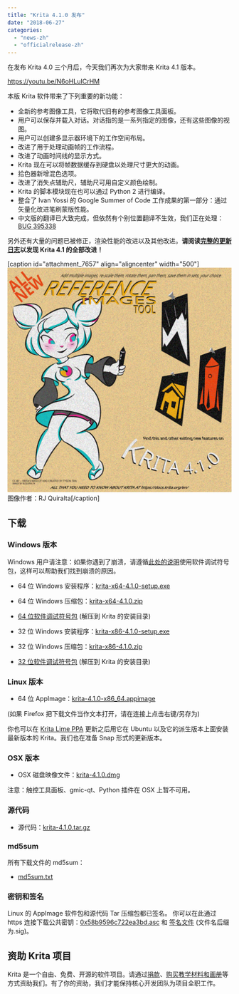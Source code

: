 ```yaml
---
title: "Krita 4.1.0 发布"
date: "2018-06-27"
categories: 
  - "news-zh"
  - "officialrelease-zh"
---
```


在发布 Krita 4.0 三个月后，今天我们再次为大家带来 Krita 4.1 版本。

https://youtu.be/N6oHLuICrHM

本版 Krita 软件带来了下列重要的新功能：

- 全新的参考图像工具，它将取代旧有的参考图像工具面板。
- 用户可以保存并载入对话。对话指的是一系列指定的图像，还有这些图像的视图。
- 用户可以创建多显示器环境下的工作空间布局。
- 改进了用于处理动画帧的工作流程。
- 改进了动画时间线的显示方式。
- Krita 现在可以将帧数据缓存到硬盘以处理尺寸更大的动画。
- 拾色器新增混色选项。
- 改进了消失点辅助尺，辅助尺可用自定义颜色绘制。
- Krita 的脚本模块现在也可以通过 Python 2 进行编译。
- 整合了 Ivan Yossi 的 Google Summer of Code 工作成果的第一部分：通过矢量化改进笔刷蒙版性能。
- 中文版的翻译已大致完成，但依然有个别位置翻译不生效，我们正在处理：[BUG 395338](https://bugs.kde.org/show_bug.cgi?id=395338)

另外还有大量的问题已被修正，渲染性能的改进以及其他改进。**请阅读[完整的更新日志](https://krita.org/en/krita-4-1-release-notes/)以发现 Krita 4.1 的全部改进！**

\[caption id="attachment\_7657" align="aligncenter" width="500"\][![](images/krita_41-1024x1024.png)](https://krita.org/wp-content/uploads/2018/06/krita_41.png)图像作者：RJ Quiralta\[/caption\]

## 下载

### Windows 版本

Windows 用户请注意：如果你遇到了崩溃，请遵循[此处的说明](https://docs.krita.org/en/reference_manual/dr_minw_debugger.html#dr-minw)使用软件调试符号包，这样可以帮助我们找到崩溃的原因。

- 64 位 Windows 安装程序：[krita-x64-4.1.0-setup.exe](https://download.kde.org/stable/krita/4.1.0/krita-x64-4.1.0-setup.exe)
- 64 位 Windows 压缩包：[krita-x64-4.1.0.zip](https://download.kde.org/stable/krita/4.1.0/krita-x64-4.1.0.zip)
- [64 位软件调试符号包](https://download.kde.org/stable/krita/4.1.0/krita-x64-4.1.0-dbg.zip) (解压到 Krita 的安装目录)

- 32 位 Windows 安装程序：[krita-x86-4.1.0-setup.exe](https://download.kde.org/stable/krita/4.1.0/krita-x86-4.1.0-setup.exe)
- 32 位 Windows 压缩包：[krita-x86-4.1.0.zip](https://download.kde.org/stable/krita/4.1.0/krita-x86-4.1.0.zip)
- [32 位软件调试符号包](https://download.kde.org/stable/krita/4.1.0/krita-x86-4.1.0-dbg.zip) (解压到 Krita 的安装目录)

### Linux 版本

- 64 位 AppImage：[krita-4.1.0-x86\_64.appimage](https://download.kde.org/stable/krita/4.1.0/krita-4.1.0-x86_64.appimage)

(如果 Firefox 把下载文件当作文本打开，请在连接上点击右键/另存为)

你也可以在 [Krita Lime PPA](https://launchpad.net/%7Ekritalime/+archive/ubuntu/ppa) 更新之后用它在 Ubuntu 以及它的派生版本上面安装最新版本的 Krita。我们也在准备 Snap 形式的更新版本。

### OSX 版本

- OSX 磁盘映像文件：[krita-4.1.0.dmg](https://download.kde.org/stable/krita/4.1.0/krita-4.1.0.dmg)

注意：触控工具面板、gmic-qt、Python 插件在 OSX 上暂不可用。

### 源代码

- 源代码：[krita-4.1.0.tar.gz](https://download.kde.org/stable/krita/4.1.0/krita-4.1.0.tar.gz)

### md5sum

所有下载文件的 md5sum：

- [md5sum.txt](https://download.kde.org/stable/krita/4.1.0/md5sum.txt)

### 密钥和签名

Linux 的 AppImage 软件包和源代码 Tar 压缩包都已签名。 你可以在此通过 https 连接下载公共密钥：[0x58b9596c722ea3bd.asc](https://share.kde.org/index.php/s/fJ99V5mZvuyD0z8) 和 [签名文件](http://download.kde.org/stable/krita/4.1.0/) (文件名后缀为.sig)。

## 资助 Krita 项目

Krita 是一个自由、免费、开源的软件项目。请通过[捐款](https://krita.org/en/support-us/donations/)、[购买教学材料和画册](https://krita.org/en/support-us/shop)等方式资助我们。有了你的资助，我们才能保持核心开发团队为项目全职工作。
